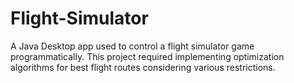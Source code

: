 # Flight-Simulator
A Java Desktop app used to control a flight simulator game programmatically. This project required implementing optimization algorithms for best flight routes considering various restrictions.
